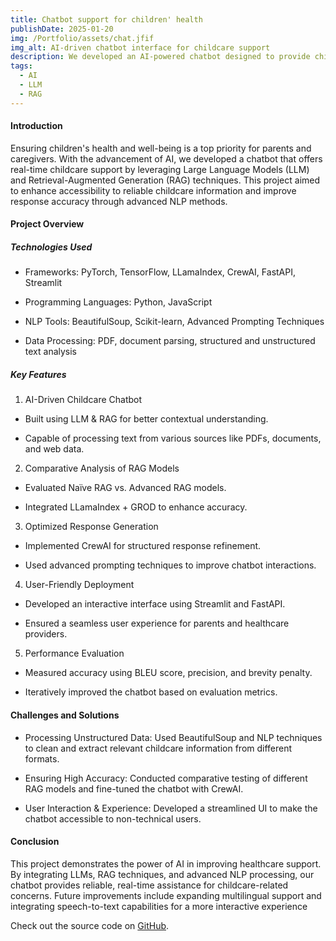 ```yaml
---
title: Chatbot support for children' health
publishDate: 2025-01-20
img: /Portfolio/assets/chat.jfif
img_alt: AI-driven chatbot interface for childcare support
description: We developed an AI-powered chatbot designed to provide childcare support by integrating cutting-edge LLM & RAG techniques
tags:
  - AI
  - LLM
  - RAG
---
```


#### Introduction

Ensuring children's health and well-being is a top priority for parents and caregivers. With the advancement of AI, we developed a chatbot that offers real-time childcare support by leveraging Large Language Models (LLM) and Retrieval-Augmented Generation (RAG) techniques. This project aimed to enhance accessibility to reliable childcare information and improve response accuracy through advanced NLP methods.

#### Project Overview

##### Technologies Used

+ Frameworks: PyTorch, TensorFlow, LLamaIndex, CrewAI, FastAPI, Streamlit

+ Programming Languages: Python, JavaScript

+ NLP Tools: BeautifulSoup, Scikit-learn, Advanced Prompting Techniques

+ Data Processing: PDF, document parsing, structured and unstructured text analysis

##### Key Features

1. AI-Driven Childcare Chatbot

+ Built using LLM & RAG for better contextual understanding.

+ Capable of processing text from various sources like PDFs, documents, and web data.

2. Comparative Analysis of RAG Models

+ Evaluated Naïve RAG vs. Advanced RAG models.

+ Integrated LLamaIndex + GROD to enhance accuracy.

3. Optimized Response Generation

+ Implemented CrewAI for structured response refinement.

+ Used advanced prompting techniques to improve chatbot interactions.

4. User-Friendly Deployment

+ Developed an interactive interface using Streamlit and FastAPI.

+ Ensured a seamless user experience for parents and healthcare providers.

5. Performance Evaluation

+ Measured accuracy using BLEU score, precision, and brevity penalty.

+ Iteratively improved the chatbot based on evaluation metrics.

#### Challenges and Solutions

+ Processing Unstructured Data: Used BeautifulSoup and NLP techniques to clean and extract relevant childcare information from different formats.

+ Ensuring High Accuracy: Conducted comparative testing of different RAG models and fine-tuned the chatbot with CrewAI.

+ User Interaction & Experience: Developed a streamlined UI to make the chatbot accessible to non-technical users.

#### Conclusion

This project demonstrates the power of AI in improving healthcare support. By integrating LLMs, RAG techniques, and advanced NLP processing, our chatbot provides reliable, real-time assistance for childcare-related concerns. Future improvements include expanding multilingual support and integrating speech-to-text capabilities for a more interactive experience

Check out the source code on [GitHub](https://github.com/Rom1009/Health_Chatbot).